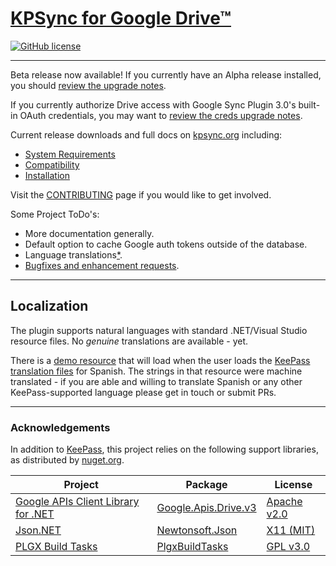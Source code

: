 # [KPSync for Google Drive™](https://www.kpsync.org)

[![GitHub license](https://img.shields.io/github/license/walterpg/google-drive-sync)](https://raw.githubusercontent.com/walterpg/google-drive-sync/master/LICENSE)

---
Beta release now available! If you currently have an Alpha release
installed, you should
[review the upgrade notes](https://www.kpsync.org/install/upgrade0).

If you currently authorize Drive access with Google Sync Plugin 3.0's built-in
OAuth credentials, you may want to
[review the creds upgrade notes](https://www.kpsync.org/install/upgrade1).

Current release downloads and full docs on [kpsync.org](https://www.kpsync.org) including:
* [System Requirements](https://www.kpsync.org/install/require)
* [Compatibility](https://www.kpsync.org/install/require#compatibility-with-google-sync-plugin)
* [Installation](https://www.kpsync.org/install/normal)

Visit the [CONTRIBUTING](https://github.com/walterpg/google-drive-sync/blob/master/CONTRIBUTING.md) page if you would like to get involved.

Some Project ToDo's:
* More documentation generally.
* Default option to cache Google auth tokens outside of the database.
* Language translations[*](#localization).
* [Bugfixes and enhancement requests](https://github.com/walterpg/google-drive-sync/issues).

---
## Localization
The plugin supports natural languages with standard .NET/Visual 
Studio resource files.  No *genuine* translations are available - yet.
  
There is a 
[demo resource](https://github.com/walterpg/google-drive-sync/blob/master/src/Strings.es.resx)
that will load when the user loads the 
[KeePass translation files](https://keepass.info/translations.html) for Spanish.
The strings in that resource were machine translated - if you are able and willing to translate
Spanish or any other KeePass-supported language please get in touch or submit PRs.

---
### Acknowledgements
In addition to [KeePass](https://keepass.info), this project relies on the following support libraries, as distributed by [nuget.org](https://nuget.org).

| Project      | Package                  | License                  |
|--------------|--------------------------|--------------------------|
| [Google APIs Client Library for .NET](https://github.com/googleapis/google-api-dotnet-client)|[Google.Apis.Drive.v3](https://www.nuget.org/packages/Google.Apis.Drive.v3/)|[Apache v2.0](https://github.com/googleapis/google-api-dotnet-client/blob/master/LICENSE)|
| [Json.NET](https://github.com/JamesNK/Newtonsoft.Json) | [Newtonsoft.Json](https://www.nuget.org/packages/Newtonsoft.Json/) | [X11 (MIT)](https://github.com/JamesNK/Newtonsoft.Json/blob/master/LICENSE.md)|
| [PLGX Build Tasks](https://github.com/walterpg/plgx-build-tasks)| [PlgxBuildTasks](https://www.nuget.org/packages/PlgxBuildTasks/) | [GPL v3.0](https://github.com/walterpg/plgx-build-tasks/blob/main/COPYING)|